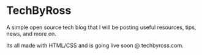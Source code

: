 # TechByRoss
A simple open source tech blog that I will be posting useful resources, tips, news, and more on. 

Its all made with HTML/CSS and is going live soon @ techbyross.com.
